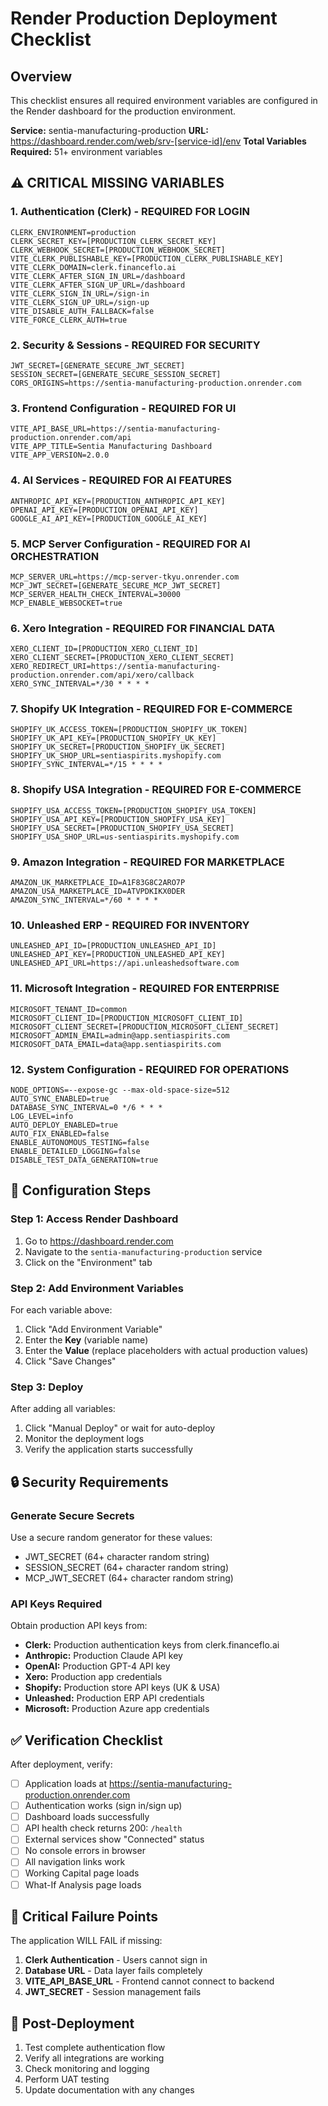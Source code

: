 # Render Production Deployment Checklist

## Overview
This checklist ensures all required environment variables are configured in the Render dashboard for the production environment.

**Service:** sentia-manufacturing-production
**URL:** https://dashboard.render.com/web/srv-[service-id]/env
**Total Variables Required:** 51+ environment variables

## ⚠️ CRITICAL MISSING VARIABLES

### 1. Authentication (Clerk) - REQUIRED FOR LOGIN
```
CLERK_ENVIRONMENT=production
CLERK_SECRET_KEY=[PRODUCTION_CLERK_SECRET_KEY]
CLERK_WEBHOOK_SECRET=[PRODUCTION_WEBHOOK_SECRET]
VITE_CLERK_PUBLISHABLE_KEY=[PRODUCTION_CLERK_PUBLISHABLE_KEY]
VITE_CLERK_DOMAIN=clerk.financeflo.ai
VITE_CLERK_AFTER_SIGN_IN_URL=/dashboard
VITE_CLERK_AFTER_SIGN_UP_URL=/dashboard
VITE_CLERK_SIGN_IN_URL=/sign-in
VITE_CLERK_SIGN_UP_URL=/sign-up
VITE_DISABLE_AUTH_FALLBACK=false
VITE_FORCE_CLERK_AUTH=true
```

### 2. Security & Sessions - REQUIRED FOR SECURITY
```
JWT_SECRET=[GENERATE_SECURE_JWT_SECRET]
SESSION_SECRET=[GENERATE_SECURE_SESSION_SECRET]
CORS_ORIGINS=https://sentia-manufacturing-production.onrender.com
```

### 3. Frontend Configuration - REQUIRED FOR UI
```
VITE_API_BASE_URL=https://sentia-manufacturing-production.onrender.com/api
VITE_APP_TITLE=Sentia Manufacturing Dashboard
VITE_APP_VERSION=2.0.0
```

### 4. AI Services - REQUIRED FOR AI FEATURES
```
ANTHROPIC_API_KEY=[PRODUCTION_ANTHROPIC_API_KEY]
OPENAI_API_KEY=[PRODUCTION_OPENAI_API_KEY]
GOOGLE_AI_API_KEY=[PRODUCTION_GOOGLE_AI_KEY]
```

### 5. MCP Server Configuration - REQUIRED FOR AI ORCHESTRATION
```
MCP_SERVER_URL=https://mcp-server-tkyu.onrender.com
MCP_JWT_SECRET=[GENERATE_SECURE_MCP_JWT_SECRET]
MCP_SERVER_HEALTH_CHECK_INTERVAL=30000
MCP_ENABLE_WEBSOCKET=true
```

### 6. Xero Integration - REQUIRED FOR FINANCIAL DATA
```
XERO_CLIENT_ID=[PRODUCTION_XERO_CLIENT_ID]
XERO_CLIENT_SECRET=[PRODUCTION_XERO_CLIENT_SECRET]
XERO_REDIRECT_URI=https://sentia-manufacturing-production.onrender.com/api/xero/callback
XERO_SYNC_INTERVAL=*/30 * * * *
```

### 7. Shopify UK Integration - REQUIRED FOR E-COMMERCE
```
SHOPIFY_UK_ACCESS_TOKEN=[PRODUCTION_SHOPIFY_UK_TOKEN]
SHOPIFY_UK_API_KEY=[PRODUCTION_SHOPIFY_UK_KEY]
SHOPIFY_UK_SECRET=[PRODUCTION_SHOPIFY_UK_SECRET]
SHOPIFY_UK_SHOP_URL=sentiaspirits.myshopify.com
SHOPIFY_SYNC_INTERVAL=*/15 * * * *
```

### 8. Shopify USA Integration - REQUIRED FOR E-COMMERCE
```
SHOPIFY_USA_ACCESS_TOKEN=[PRODUCTION_SHOPIFY_USA_TOKEN]
SHOPIFY_USA_API_KEY=[PRODUCTION_SHOPIFY_USA_KEY]
SHOPIFY_USA_SECRET=[PRODUCTION_SHOPIFY_USA_SECRET]
SHOPIFY_USA_SHOP_URL=us-sentiaspirits.myshopify.com
```

### 9. Amazon Integration - REQUIRED FOR MARKETPLACE
```
AMAZON_UK_MARKETPLACE_ID=A1F83G8C2ARO7P
AMAZON_USA_MARKETPLACE_ID=ATVPDKIKX0DER
AMAZON_SYNC_INTERVAL=*/60 * * * *
```

### 10. Unleashed ERP - REQUIRED FOR INVENTORY
```
UNLEASHED_API_ID=[PRODUCTION_UNLEASHED_API_ID]
UNLEASHED_API_KEY=[PRODUCTION_UNLEASHED_API_KEY]
UNLEASHED_API_URL=https://api.unleashedsoftware.com
```

### 11. Microsoft Integration - REQUIRED FOR ENTERPRISE
```
MICROSOFT_TENANT_ID=common
MICROSOFT_CLIENT_ID=[PRODUCTION_MICROSOFT_CLIENT_ID]
MICROSOFT_CLIENT_SECRET=[PRODUCTION_MICROSOFT_CLIENT_SECRET]
MICROSOFT_ADMIN_EMAIL=admin@app.sentiaspirits.com
MICROSOFT_DATA_EMAIL=data@app.sentiaspirits.com
```

### 12. System Configuration - REQUIRED FOR OPERATIONS
```
NODE_OPTIONS=--expose-gc --max-old-space-size=512
AUTO_SYNC_ENABLED=true
DATABASE_SYNC_INTERVAL=0 */6 * * *
LOG_LEVEL=info
AUTO_DEPLOY_ENABLED=true
AUTO_FIX_ENABLED=false
ENABLE_AUTONOMOUS_TESTING=false
ENABLE_DETAILED_LOGGING=false
DISABLE_TEST_DATA_GENERATION=true
```

## 🔧 Configuration Steps

### Step 1: Access Render Dashboard
1. Go to https://dashboard.render.com
2. Navigate to the `sentia-manufacturing-production` service
3. Click on the "Environment" tab

### Step 2: Add Environment Variables
For each variable above:
1. Click "Add Environment Variable"
2. Enter the **Key** (variable name)
3. Enter the **Value** (replace placeholders with actual production values)
4. Click "Save Changes"

### Step 3: Deploy
After adding all variables:
1. Click "Manual Deploy" or wait for auto-deploy
2. Monitor the deployment logs
3. Verify the application starts successfully

## 🔒 Security Requirements

### Generate Secure Secrets
Use a secure random generator for these values:
- JWT_SECRET (64+ character random string)
- SESSION_SECRET (64+ character random string)
- MCP_JWT_SECRET (64+ character random string)

### API Keys Required
Obtain production API keys from:
- **Clerk:** Production authentication keys from clerk.financeflo.ai
- **Anthropic:** Production Claude API key
- **OpenAI:** Production GPT-4 API key
- **Xero:** Production app credentials
- **Shopify:** Production store API keys (UK & USA)
- **Unleashed:** Production ERP API credentials
- **Microsoft:** Production Azure app credentials

## ✅ Verification Checklist

After deployment, verify:
- [ ] Application loads at https://sentia-manufacturing-production.onrender.com
- [ ] Authentication works (sign in/sign up)
- [ ] Dashboard loads successfully
- [ ] API health check returns 200: `/health`
- [ ] External services show "Connected" status
- [ ] No console errors in browser
- [ ] All navigation links work
- [ ] Working Capital page loads
- [ ] What-If Analysis page loads

## 🚨 Critical Failure Points

The application WILL FAIL if missing:
1. **Clerk Authentication** - Users cannot sign in
2. **Database URL** - Data layer fails completely
3. **VITE_API_BASE_URL** - Frontend cannot connect to backend
4. **JWT_SECRET** - Session management fails

## 📝 Post-Deployment

1. Test complete authentication flow
2. Verify all integrations are working
3. Check monitoring and logging
4. Perform UAT testing
5. Update documentation with any changes